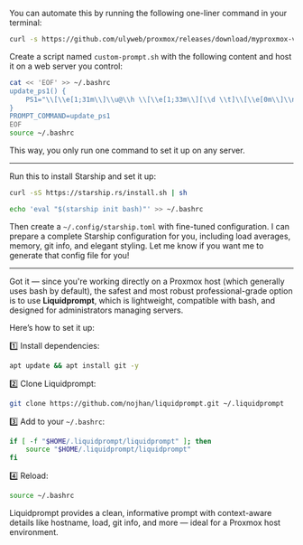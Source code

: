 You can automate this by running the following one-liner command in your terminal:

```bash
curl -s https://github.com/ulyweb/proxmox/releases/download/myproxmox-v1.0.0/custom-prompt.sh | bash
```

Create a script named `custom-prompt.sh` with the following content and host it on a web server you control:

```bash
cat << 'EOF' >> ~/.bashrc
update_ps1() {
    PS1="\\[\\e[1;31m\\]\\u@\\h \\[\\e[1;33m\\][\\d \\t]\\[\\e[0m\\]\\n\\[\\e[1;32m\\]\\w\\[\\e[0m\\] [Load: $(cut -d ' ' -f1 /proc/loadavg)]\\n\\$ "
}
PROMPT_COMMAND=update_ps1
EOF
source ~/.bashrc
```

This way, you only run one command to set it up on any server.


---

Run this to install Starship and set it up:

```bash
curl -sS https://starship.rs/install.sh | sh

echo 'eval "$(starship init bash)"' >> ~/.bashrc
```

Then create a `~/.config/starship.toml` with fine-tuned configuration. I can prepare a complete Starship configuration for you, including load averages, memory, git info, and elegant styling. Let me know if you want me to generate that config file for you!

---

Got it — since you're working directly on a Proxmox host (which generally uses bash by default), the safest and most robust professional-grade option is to use **Liquidprompt**, which is lightweight, compatible with bash, and designed for administrators managing servers.

Here’s how to set it up:

1️⃣ Install dependencies:
```bash
apt update && apt install git -y
```

2️⃣ Clone Liquidprompt:
```bash
git clone https://github.com/nojhan/liquidprompt.git ~/.liquidprompt
```

3️⃣ Add to your `~/.bashrc`:
```bash
if [ -f "$HOME/.liquidprompt/liquidprompt" ]; then
    source "$HOME/.liquidprompt/liquidprompt"
fi
```

4️⃣ Reload:
```bash
source ~/.bashrc
```

Liquidprompt provides a clean, informative prompt with context-aware details like hostname, load, git info, and more — ideal for a Proxmox host environment.
